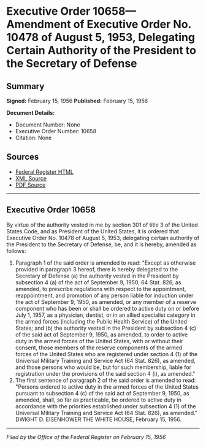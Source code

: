 # Executive Order 10658—Amendment of Executive Order No. 10478 of August 5, 1953, Delegating Certain Authority of the President to the Secretary of Defense

## Summary

**Signed:** February 15, 1956
**Published:** February 15, 1956

**Document Details:**
- Document Number: None
- Executive Order Number: 10658
- Citation: None

## Sources
- [Federal Register HTML](https://www.presidency.ucsb.edu/documents/executive-order-10658-amendment-executive-order-no-10478-august-5-1953-delegating-certain)
- [XML Source](None)
- [PDF Source](None)

---

## Executive Order 10658

By virtue of the authority vested in me by section 301 of title 3 of the United States Code, and as President of the United States, it is ordered that Executive Order No. 10478 of August 5, 1953, delegating certain authority of the President to the Secretary of Defense, be, and it is hereby, amended as follows:
1. Paragraph 1 of the said order is amended to read:
"Except as otherwise provided in paragraph 3 hereof, there is hereby delegated to the Secretary of Defense (a) the authority vested in the President by subsection 4 (a) of the act of September 9, 1950, 64 Stat. 826, as amended, to prescribe regulations with respect to the appointment, reappointment, and promotion of any person liable for induction under the act of September 9, 1950, as amended, or any member of a reserve component who has been or shall be ordered to active duty on or before July 1, 1957, as a physician, dentist, or in an allied specialist category in the armed forces (including the Public Health Service) of the United States; and (b) the authority vested in the President by subsection 4 (c) of the said act of September 9, 1950, as amended, to order to active duty in the armed forces of the United States, with or without their consent, those members of the reserve components of the armed forces of the United States who are registered under section 4 (1) of the Universal Military Training and Service Act (64 Stat. 826), as amended, and those persons who would be, but for such membership, liable for registration under the provisions of the said section 4 (i), as amended."
2. The first sentence of paragraph 2 of the said order is amended to read:
"Persons ordered to active duty in the armed forces of the United States pursuant to subsection 4 (c) of the said act of September 9, 1950, as amended, shall, so far as practicable, be ordered to active duty in accordance with the priorities established under subsection 4 (1) of the Universal Military Training and Service Act (64 Stat. 826), as amended."
DWIGHT D. EISENHOWER
THE WHITE HOUSE,
February 15, 1956.

---

*Filed by the Office of the Federal Register on February 15, 1956*
